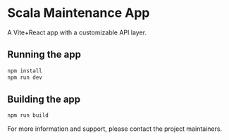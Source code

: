 # Scala Maintenance App

A Vite+React app with a customizable API layer.

## Running the app

```bash
npm install
npm run dev
```

## Building the app

```bash
npm run build
```

For more information and support, please contact the project maintainers.
